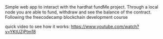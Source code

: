 Simple web app to interact with the hardhat fundMe project.
Through a local node you are able to fund, withdraw and see the balance of the contract.
Following the freecodecamp blockchain development course

quick video to see how it works: https://www.youtube.com/watch?v=YKtUZjPtm18
